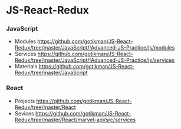 # JS-React-Redux

### JavaScript
+ Modules   https://github.com/gotikman/JS-React-Redux/tree/master/JavaScript/!Advanced-JS-Practice/js/modules
+ Services  https://github.com/gotikman/JS-React-Redux/tree/master/JavaScript/!Advanced-JS-Practice/js/services
+ Materials https://github.com/gotikman/JS-React-Redux/tree/master/JavaScript

### React
+ Projects  https://github.com/gotikman/JS-React-Redux/tree/master/React
+ Sevices   https://github.com/gotikman/JS-React-Redux/tree/master/React/marvel-api/src/services
